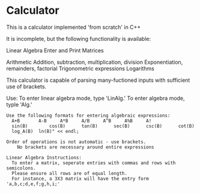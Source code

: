 # Calculator
This is a calculator implemented 'from scratch' in C++

It is incomplete, but the following functionality is available:

  Linear Algebra
    Enter and Print Matrices
    
  Arithmetic
    Addition, subtraction, multiplication, division
    Exponentiation, remainders, factorial
    Trigonometric expressions
    Logarithms 
    
  This calculator is capable of parsing many-fuctioned inputs with sufficient use of brackets. 
  
  Use:
    To enter linear algebra mode, type 'LinAlg.' To enter algebra mode, typle 'Alg.'
	  
    Use the following formats for entering algebraic expressions:
      A+B		A-B		A*B		A/B		A^B		A%B		A!
      sin(B)		cos(B)		tan(B)		sec(B)		csc(B)		cot(B)
      log_A(B)	ln(B)" << endl;
    
    Order of operations is not automatic - use brackets.
        No brackets are necessary around entire expressions
    
    Linear Algebra Instructions:
      To enter a matrix, seperate entries with commas and rows with semicolons.
      Please ensure all rows are of equal length.
      For instance, a 3X3 matrix will have the entry form 'a,b,c;d,e,f;g,h,i;'
